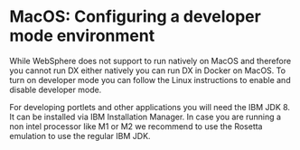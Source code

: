 # MacOS: Configuring a developer mode environment

While WebSphere does not support to run natively on MacOS and therefore you cannot run DX either natively you can run DX in Docker
on MacOS. To turn on developer mode you can follow the Linux instructions to enable and disable developer mode.

For developing portlets and other applications you will need the IBM JDK 8. It can be installed via IBM Installation Manager.
In case you are running a non intel processor like M1 or M2 we recommend to use the Rosetta emulation to use the regular IBM JDK.